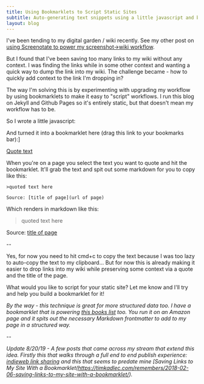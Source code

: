 ```yaml
---
title: Using Bookmarklets to Script Static Sites
subtitle: Auto-generating text snippets using a little javascript and bookmarklet magic
layout: blog
---
```


I've been tending to my digital garden / wiki recently. See my other post on [using Screenotate to power my screenshot->wiki workflow](https://tomcritchlow.com/2019/06/19/screenotate-wiki/).

But I found that I've been saving too many links to my wiki without any context. I was finding the links while in some other context and wanting a quick way to dump the link into my wiki. The challenge became - how to quickly add context to the link I'm dropping in?

The way I'm solving this is by experimenting with upgrading my workflow by using bookmarklets to make it easy to "script" workflows. I run this blog on Jekyll and Github Pages so it's entirely static, but that doesn't mean my workflow has to be.

So I wrote a little javascript:

<script src="https://gist.github.com/tomcritchlow/92ec5f069b5b9bc35cf1fbd7dcbefd1d.js"></script>

And turned it into a bookmarklet here (drag this link to your bookmarks bar):]

[Quote text](javascript:(function()%7Bfunction%20getSelectionText()%20%7Bvar%20text%20%3D%20%22%22%3Bif%20(window.getSelection)%20%7Btext%20%3D%20window.getSelection().toString()%3B%7D%20else%20if%20(document.selection%20%26%26%20document.selection.type%20!%3D%20%22Control%22)%20%7Btext%20%3D%20document.selection.createRange().text%3B%7Dreturn%20text%3B%7Dfunction%20blogquote()%20%7Bvar%20title%20%3D%20document.title%3Bvar%20url%20%3D%20document.location%3Bvar%20host%20%3D%20location.hostname%3Bvar%20quote%20%3D%20getSelectionText()%3Bvar%20mdfile%20%3D%20%22%3E%22%2Bquote%2B%22%5Cn%5Cnsource%3A%20%5B%22%2Btitle%2B%22%5D(%22%2Burl%2B%22)%22%3Bprompt(%22copy%22%2Cmdfile)%3B%7Dblogquote()%7D)())

When you're on a page you select the text you want to quote and hit the bookmarklet. It'll grab the text and spit out some markdown for you to copy like this:

```
>quoted text here

Source: [title of page](url of page)
```

Which renders in markdown like this:

>quoted text here

Source: [title of page](url)

--

Yes, for now you need to hit cmd+c to copy the text because I was too lazy to auto-copy the text to my clipboard... But for now this is already making it easier to drop links into my wiki while preserving some context via a quote and the title of the page.

What would you like to script for your static site? Let me know and I'll try and help you build a bookmarklet for it!

*By the way - this technique is great for more structured data too. I have a bookmarklet that is powering [this books list](https://tomcritchlow.com/wiki/books/books-read/) too. You run it on an Amazon page and it spits out the necessary Markdown frontmatter to add to my page in a structured way.*

--

*Update 8/20/19 - A few posts that came across my stream that extend this idea. Firstly this that walks through a full end to end publish experience: [indieweb link sharing](https://mxb.dev/blog/indieweb-link-sharing/) and this that seems to predate mine [Saving Links to My Site With a Bookmarklet(https://timkadlec.com/remembers/2018-02-06-saving-links-to-my-site-with-a-bookmarklet/).*